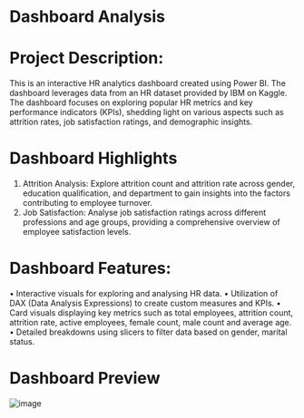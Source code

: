 
# Dashboard Analysis
# Project Description: 
This is an interactive HR analytics dashboard created using Power BI. The dashboard leverages data from an HR dataset provided by IBM on Kaggle. The dashboard focuses on exploring popular HR metrics and key performance indicators (KPIs), shedding light on various aspects such as attrition rates, job satisfaction ratings, and demographic insights.
# Dashboard Highlights
1.	Attrition Analysis: Explore attrition count and attrition rate across gender, education qualification, and department to gain insights into the factors contributing to employee turnover.
2.	Job Satisfaction: Analyse job satisfaction ratings across different professions and age groups, providing a comprehensive overview of employee satisfaction levels.
# Dashboard Features:
•	Interactive visuals for exploring and analysing HR data.
•	Utilization of DAX (Data Analysis Expressions) to create custom measures and KPIs.
•	Card visuals displaying key metrics such as total employees, attrition count, attrition rate, active employees, female count, male count and average age.
•	Detailed breakdowns using slicers to filter data based on gender, marital status.

# Dashboard Preview
![image](https://github.com/arif9011/Project-Portfolio/assets/115591569/1e283a25-f136-4474-8fe5-51ca2d36c931)







